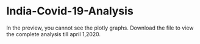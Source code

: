 # India-Covid-19-Analysis
In the preview, you cannot see the plotly graphs. Download the file to view the complete analysis till april 1,2020.
